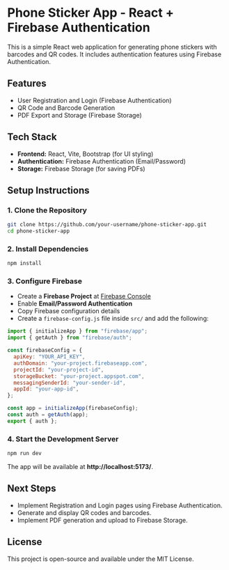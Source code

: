 # Phone Sticker App - React + Firebase Authentication

This is a simple React web application for generating phone stickers with barcodes and QR codes. It includes authentication features using Firebase Authentication.

## Features
- User Registration and Login (Firebase Authentication)
- QR Code and Barcode Generation
- PDF Export and Storage (Firebase Storage)

## Tech Stack
- **Frontend:** React, Vite, Bootstrap (for UI styling)
- **Authentication:** Firebase Authentication (Email/Password)
- **Storage:** Firebase Storage (for saving PDFs)

## Setup Instructions

### 1. Clone the Repository
```sh
git clone https://github.com/your-username/phone-sticker-app.git
cd phone-sticker-app
```

### 2. Install Dependencies
```sh
npm install
```

### 3. Configure Firebase
- Create a **Firebase Project** at [Firebase Console](https://console.firebase.google.com/)
- Enable **Email/Password Authentication**
- Copy Firebase configuration details
- Create a `firebase-config.js` file inside `src/` and add the following:

```javascript
import { initializeApp } from "firebase/app";
import { getAuth } from "firebase/auth";

const firebaseConfig = {
  apiKey: "YOUR_API_KEY",
  authDomain: "your-project.firebaseapp.com",
  projectId: "your-project-id",
  storageBucket: "your-project.appspot.com",
  messagingSenderId: "your-sender-id",
  appId: "your-app-id",
};

const app = initializeApp(firebaseConfig);
const auth = getAuth(app);
export { auth };
```

### 4. Start the Development Server
```sh
npm run dev
```
The app will be available at **http://localhost:5173/**.

## Next Steps
- Implement Registration and Login pages using Firebase Authentication.
- Generate and display QR codes and barcodes.
- Implement PDF generation and upload to Firebase Storage.

## License
This project is open-source and available under the MIT License.

